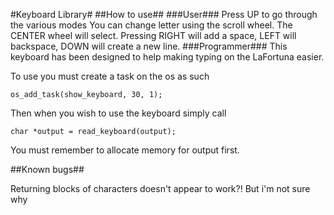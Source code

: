 #Keyboard Library#
##How to use##
###User###
Press UP to go through the various modes
You can change letter using the scroll wheel.
The CENTER wheel will select.
Pressing RIGHT will add a space, LEFT will backspace, DOWN will create a new line.
###Programmer###
This keyboard has been designed to help making typing on the LaFortuna easier.

To use you must create a task on the os as such

	os_add_task(show_keyboard, 30, 1);

Then when you wish to use the keyboard simply call

	char *output = read_keyboard(output);

You must remember to allocate memory for output first.

##Known bugs##

Returning blocks of characters doesn't appear to work?! But i'm not sure why
